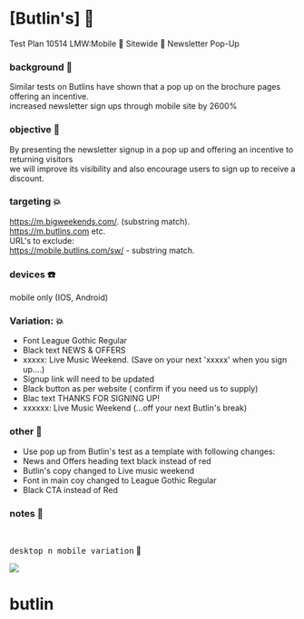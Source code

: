 # [Butlin's]  :rocket:
Test Plan 10514
LMW:Mobile :dragon: Sitewide :dragon: Newsletter Pop-Up

### background  :bell:
Similar tests on Butlins have shown that a pop up on the brochure pages offering an incentive.    
increased newsletter sign ups through mobile site by 2600%


### objective :book:
By presenting the newsletter signup in a pop up and offering an incentive to returning visitors     
we will improve its visibility and also encourage users to sign up to receive a discount.


### targeting :boom:
https://m.bigweekends.com/. (substring match).      
https://m.butlins.com etc.       
URL's to exclude:    
https://mobile.butlins.com/sw/ - substring match.          

### devices :phone:      
mobile only (IOS, Android)

### Variation: :boom:
- Font League Gothic Regular
- Black text NEWS & OFFERS
- xxxxx: Live Music Weekend. (Save on your next 'xxxxx' when you sign up....)
- Signup link will need to be updated
- Black button as per website ( confirm if you need us to supply)
- Blac text THANKS FOR SIGNING UP!
- xxxxxx: Live Music Weekend  (...off your next Butlin's break)


### other   :ledger:
- Use pop up from Butlin's test as a template with following changes:
-	News and Offers heading text black instead of red
-  Butlin's copy changed to Live music weekend
-  Font in main coy changed to League Gothic Regular
-  Black CTA instead of Red


### notes :snake:      







<br/>

<kbd>desktop n mobile variation</kbd>  :rocket:          

![](/images/xxx.png)      











# butlin
